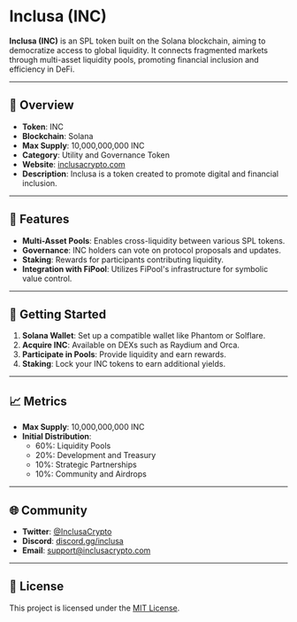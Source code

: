 # Inclusa (INC)

**Inclusa (INC)** is an SPL token built on the Solana blockchain, aiming to democratize access to global liquidity. It connects fragmented markets through multi-asset liquidity pools, promoting financial inclusion and efficiency in DeFi.

---

## 🔹 Overview

- **Token**: INC
- **Blockchain**: Solana
- **Max Supply**: 10,000,000,000 INC
- **Category**: Utility and Governance Token
- **Website**: [inclusacrypto.com](https://inclusacrypto.com)
- **Description**: Inclusa is a token created to promote digital and financial inclusion.

---

## 🧩 Features

- **Multi-Asset Pools**: Enables cross-liquidity between various SPL tokens.
- **Governance**: INC holders can vote on protocol proposals and updates.
- **Staking**: Rewards for participants contributing liquidity.
- **Integration with FiPool**: Utilizes FiPool's infrastructure for symbolic value control.

---

## 🚀 Getting Started

1. **Solana Wallet**: Set up a compatible wallet like Phantom or Solflare.
2. **Acquire INC**: Available on DEXs such as Raydium and Orca.
3. **Participate in Pools**: Provide liquidity and earn rewards.
4. **Staking**: Lock your INC tokens to earn additional yields.

---

## 📈 Metrics

- **Max Supply**: 10,000,000,000 INC
- **Initial Distribution**:
  - 60%: Liquidity Pools
  - 20%: Development and Treasury
  - 10%: Strategic Partnerships
  - 10%: Community and Airdrops

---

## 🌐 Community

- **Twitter**: [@InclusaCrypto](https://twitter.com/InclusaCrypto)
- **Discord**: [discord.gg/inclusa](https://discord.gg/inclusa)
- **Email**: [support@inclusacrypto.com](mailto:support@inclusacrypto.com)

---

## 📜 License

This project is licensed under the [MIT License](LICENSE).


